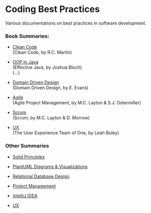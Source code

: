 # Coding Best Practices

Various documentations on best practices in software development.

### Book Summaries:

- [Clean Code](Clean%20Code.md)  
    (Clean Code, by R.C. Martin)

- [OOP in Java](OOP.md)  
  (Effective Java, by Joshua Bloch)  
  (...)

- [Domain Driven Design](Domain%20Driven%20Design.md)  
    (Domain Driven Design, by E. Evans)

- [Agile](Agile.md)  
    (Agile Project Management, by M.C. Layton & S.J. Ostermiller)

- [Scrum](Scrum.md)  
    (Scrum, by M.C. Layton & D. Morrow)

- [UX](UX%20Team%20of%20One.md)  
    (The User Experience Team of One, by Leah Buley)

### Other Summaries

- [Solid Principles](SOLID.md)

- [PlantUML Diagrams & Visualizations](PlantUML.md)

- [Relational Database Design](Relational%20Databases.md)

- [Project Management](Project%20Management.md)

- [IntelliJ IDEA](IntelliJ.md)

- [UX](UX.md)